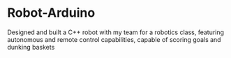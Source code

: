 # Robot-Arduino
Designed and built a C++ robot with my team for a robotics class, featuring autonomous and remote control capabilities, capable of scoring goals and dunking baskets
